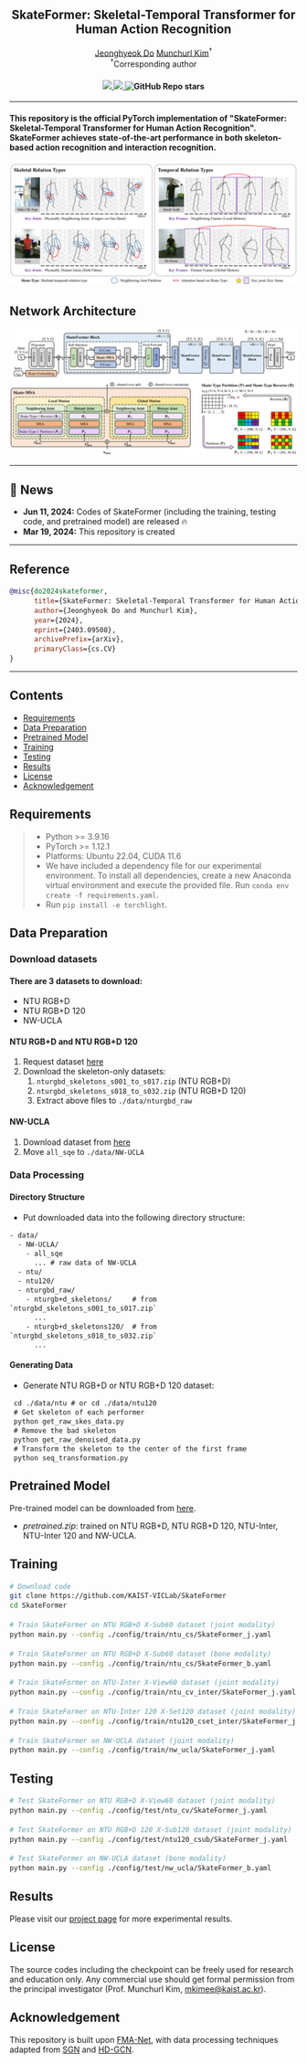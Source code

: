<div align="center">
<h2>SkateFormer: Skeletal-Temporal Transformer for Human Action Recognition</h2>

<div>    
    <a href='https://sites.google.com/view/jeonghyeokdo/' target='_blank'>Jeonghyeok Do</a>
    <a href='https://www.viclab.kaist.ac.kr/' target='_blank'>Munchurl Kim</a><sup>†</sup>
</div>

<div>
    <sup>†</sup>Corresponding author</span>
</div>

<div>
    <h4 align="center">
        <a href="https://jeonghyeokdo.github.io/SkateFormer_site/" target='_blank'>
        <img src="https://img.shields.io/badge/🐳-Project%20Page-blue">
        </a>
        <a href="https://arxiv.org/abs/2403.09508" target='_blank'>
        <img src="https://img.shields.io/badge/arXiv-2403.09508-b31b1b.svg">
        </a>
        <img alt="GitHub Repo stars" src="https://img.shields.io/github/stars/KAIST-VICLab/SkateFormer">
    </h4>
</div>
</div>

---

<h4>
This repository is the official PyTorch implementation of "SkateFormer: Skeletal-Temporal Transformer for Human Action Recognition". SkateFormer achieves state-of-the-art performance in both skeleton-based action recognition and interaction recognition.
</h4>

![](assets/motiv.png)

## Network Architecture
![overall_structure](assets/network.png)

---

## 📧 News
- **Jun 11, 2024:** Codes of SkateFormer (including the training, testing code, and pretrained model) are released :fire:
- **Mar 19, 2024:** This repository is created

---
## Reference
```BibTeX
@misc{do2024skateformer,
      title={SkateFormer: Skeletal-Temporal Transformer for Human Action Recognition},
      author={Jeonghyeok Do and Munchurl Kim},
      year={2024},
      eprint={2403.09508},
      archivePrefix={arXiv},
      primaryClass={cs.CV}
}
```
---

## Contents
- [Requirements](#requirements)
- [Data Preparation](#data-preparation)
- [Pretrained Model](#pretrained-model)
- [Training](#training)
- [Testing](#testing)
- [Results](#results)
- [License](#license)
- [Acknowledgement](#acknowledgement)

## Requirements
> - Python >= 3.9.16
> - PyTorch >= 1.12.1
> - Platforms: Ubuntu 22.04, CUDA 11.6
> - We have included a dependency file for our experimental environment. To install all dependencies, create a new Anaconda virtual environment and execute the provided file. Run `conda env create -f requirements.yaml`.
> - Run `pip install -e torchlight`.

## Data Preparation

### Download datasets

#### There are 3 datasets to download:

- NTU RGB+D
- NTU RGB+D 120
- NW-UCLA

#### NTU RGB+D and NTU RGB+D 120

1. Request dataset [here](https://rose1.ntu.edu.sg/dataset/actionRecognition)
2. Download the skeleton-only datasets:
   1. `nturgbd_skeletons_s001_to_s017.zip` (NTU RGB+D)
   2. `nturgbd_skeletons_s018_to_s032.zip` (NTU RGB+D 120)
   3. Extract above files to `./data/nturgbd_raw`

#### NW-UCLA

1. Download dataset from [here](https://www.dropbox.com/s/10pcm4pksjy6mkq/all_sqe.zip?dl=0)
2. Move `all_sqe` to `./data/NW-UCLA`

### Data Processing

#### Directory Structure

- Put downloaded data into the following directory structure:

```
- data/
  - NW-UCLA/
    - all_sqe
      ... # raw data of NW-UCLA
  - ntu/
  - ntu120/
  - nturgbd_raw/
    - nturgb+d_skeletons/     # from `nturgbd_skeletons_s001_to_s017.zip`
      ...
    - nturgb+d_skeletons120/  # from `nturgbd_skeletons_s018_to_s032.zip`
      ...
```

#### Generating Data

- Generate NTU RGB+D or NTU RGB+D 120 dataset:

```
 cd ./data/ntu # or cd ./data/ntu120
 # Get skeleton of each performer
 python get_raw_skes_data.py
 # Remove the bad skeleton 
 python get_raw_denoised_data.py
 # Transform the skeleton to the center of the first frame
 python seq_transformation.py
```

## Pretrained Model
Pre-trained model can be downloaded from [here](https://www.dropbox.com/scl/fi/nws5fxkul6npxgb6wgx1a/pretrained.zip?rlkey=97rk2xsz27wl7p7hg4po5so3y&st=0db0h8cv&dl=0).
* *pretrained.zip*: trained on NTU RGB+D, NTU RGB+D 120, NTU-Inter, NTU-Inter 120 and NW-UCLA.

## Training
```bash
# Download code
git clone https://github.com/KAIST-VICLab/SkateFormer
cd SkateFormer

# Train SkateFormer on NTU RGB+D X-Sub60 dataset (joint modality)
python main.py --config ./config/train/ntu_cs/SkateFormer_j.yaml

# Train SkateFormer on NTU RGB+D X-Sub60 dataset (bone modality)
python main.py --config ./config/train/ntu_cs/SkateFormer_b.yaml

# Train SkateFormer on NTU-Inter X-View60 dataset (joint modality)
python main.py --config ./config/train/ntu_cv_inter/SkateFormer_j.yaml

# Train SkateFormer on NTU-Inter 120 X-Set120 dataset (joint modality)
python main.py --config ./config/train/ntu120_cset_inter/SkateFormer_j.yaml 

# Train SkateFormer on NW-UCLA dataset (joint modality)
python main.py --config ./config/train/nw_ucla/SkateFormer_j.yaml
```

## Testing
```bash
# Test SkateFormer on NTU RGB+D X-View60 dataset (joint modality)
python main.py --config ./config/test/ntu_cv/SkateFormer_j.yaml

# Test SkateFormer on NTU RGB+D 120 X-Sub120 dataset (joint modality)
python main.py --config ./config/test/ntu120_csub/SkateFormer_j.yaml

# Test SkateFormer on NW-UCLA dataset (bone modality)
python main.py --config ./config/test/nw_ucla/SkateFormer_b.yaml
```

## Results
Please visit our [project page](https://jeonghyeokdo.github.io/SkateFormer_site/) for more experimental results.

## License
The source codes including the checkpoint can be freely used for research and education only. Any commercial use should get formal permission from the principal investigator (Prof. Munchurl Kim, mkimee@kaist.ac.kr).

## Acknowledgement
This repository is built upon [FMA-Net](https://github.com/KAIST-VICLab/FMA-Net/), with data processing techniques adapted from [SGN](https://github.com/microsoft/SGN) and [HD-GCN](https://github.com/Jho-Yonsei/HD-GCN/).